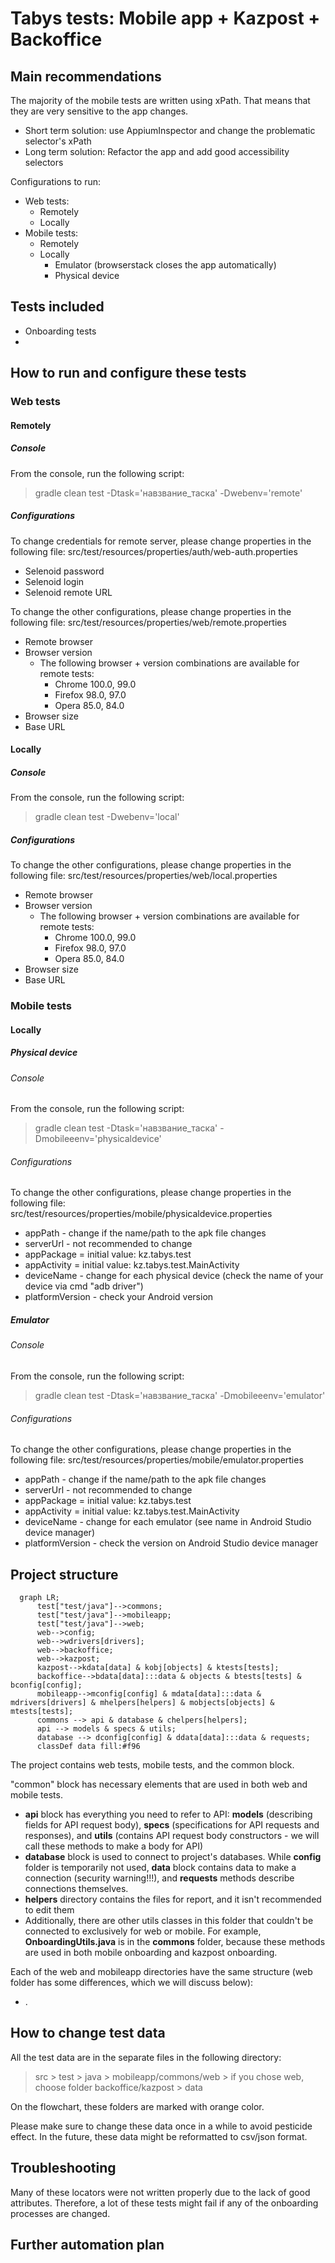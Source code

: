 # Tabys tests: Mobile app + Kazpost + Backoffice
## Main recommendations

The majority of the mobile tests are written using xPath. That means that they are very sensitive to the app changes.
- Short term solution: use AppiumInspector and change the problematic selector's xPath
- Long term solution: Refactor the app and add good accessibility selectors

Configurations to run:
- Web tests:
  - Remotely
  - Locally
- Mobile tests:
  - Remotely
  - Locally
    - Emulator (browserstack closes the app automatically)
    - Physical device

## Tests included


- Onboarding tests
- 

## How to run and configure these tests

### Web tests

#### Remotely

##### Console

From the console, run the following script:

> gradle clean test -Dtask='навзвание_таска' -Dwebenv='remote'

##### Configurations

To change credentials for remote server, please change properties in the following file: src/test/resources/properties/auth/web-auth.properties
- Selenoid password
- Selenoid login
- Selenoid remote URL

To change the other configurations, please change properties in the following file: src/test/resources/properties/web/remote.properties
- Remote browser
- Browser version
  - The following browser + version combinations are available for remote tests:
    - Chrome 100.0, 99.0
    - Firefox 98.0, 97.0
    - Opera 85.0, 84.0
- Browser size
- Base URL

#### Locally

##### Console

From the console, run the following script:

> gradle clean test -Dwebenv='local'

##### Configurations

To change the other configurations, please change properties in the following file: src/test/resources/properties/web/local.properties
- Remote browser
- Browser version
  - The following browser + version combinations are available for remote tests:
    - Chrome 100.0, 99.0
    - Firefox 98.0, 97.0
    - Opera 85.0, 84.0
- Browser size
- Base URL


### Mobile tests

#### Locally

##### Physical device

###### Console

From the console, run the following script:

> gradle clean test -Dtask='навзвание_таска' -Dmobileeenv='physicaldevice'

###### Configurations
To change the other configurations, please change properties in the following file: src/test/resources/properties/mobile/physicaldevice.properties
- appPath - change if the name/path to the apk file changes
- serverUrl - not recommended to change
- appPackage = initial value: kz.tabys.test
- appActivity = initial value: kz.tabys.test.MainActivity 
- deviceName - change for each physical device (check the name of your device via cmd "adb driver")
- platformVersion - check your Android version

##### Emulator

###### Console

From the console, run the following script:

> gradle clean test -Dtask='навзвание_таска' -Dmobileeenv='emulator'

###### Configurations
To change the other configurations, please change properties in the following file: src/test/resources/properties/mobile/emulator.properties
- appPath - change if the name/path to the apk file changes
- serverUrl - not recommended to change
- appPackage = initial value: kz.tabys.test
- appActivity = initial value: kz.tabys.test.MainActivity
- deviceName - change for each emulator (see name in Android Studio device manager)
- platformVersion - check the version on Android Studio device manager

## Project structure

```mermaid
  graph LR;
      test["test/java"]-->commons;
      test["test/java"]-->mobileapp;
      test["test/java"]-->web;
      web-->config;
      web-->wdrivers[drivers];
      web-->backoffice;
      web-->kazpost;
      kazpost-->kdata[data] & kobj[objects] & ktests[tests];
      backoffice-->bdata[data]:::data & objects & btests[tests] & bconfig[config];
      mobileapp-->mconfig[config] & mdata[data]:::data & mdrivers[drivers] & mhelpers[helpers] & mobjects[objects] & mtests[tests];
      commons --> api & database & chelpers[helpers];
      api --> models & specs & utils;
      database --> dconfig[config] & ddata[data]:::data & requests;
      classDef data fill:#f96
```

The project contains web tests, mobile tests, and the common block.

"common" block has necessary elements that are used in both web and mobile tests.
- **api** block has everything you need to refer to API: **models** (describing fields for API request body), **specs** (specifications for API requests and responses), and **utils** (contains API request body constructors - we will call these methods to make a body for API)
- **database** block is used to connect to project's databases. While **config** folder is temporarily not used, **data** block contains data to make a connection (security warning!!!), and **requests** methods describe connections themselves.
- **helpers** directory contains the files for report, and it isn't recommended to edit them
- Additionally, there are other utils classes in this folder that couldn't be connected to exclusively for web or mobile. For example, **OnboardingUtils.java** is in the **commons** folder, because these methods are used in both mobile onboarding and kazpost onboarding.

Each of the web and mobileapp directories have the same structure (web folder has some differences, which we will discuss below):
- .


## How to change test data

All the test data are in the separate files in the following directory:

> src > test > java > mobileapp/commons/web > if you chose web, choose folder backoffice/kazpost > data

On the flowchart, these folders are marked with orange color.

Please make sure to change these data once in a while to avoid pesticide effect.
In the future, these data might be reformatted to csv/json format.

## Troubleshooting

Many of these locators were not written properly due to the lack of good attributes. Therefore, a lot of these tests might fail if any of the onboarding processes are changed.

## Further automation plan

